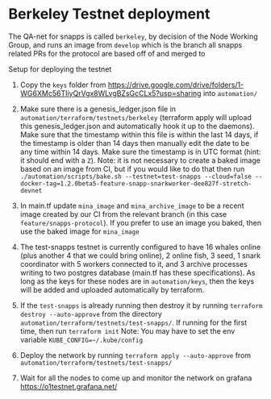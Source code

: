 # Berkeley Testnet deployment

The QA-net for snapps is called `berkeley`, by decision of the Node Working Group, and runs an image from `develop` which is the branch all snapps related PRs for the protocol are based off of and merged to

Setup for deploying the testnet

1. Copy the `keys` folder from https://drive.google.com/drive/folders/1-WG6XMc56TIiyQrVgx8WLvgBZsGcCLx5?usp=sharing into `automation/`

2. Make sure there is a genesis_ledger.json file in `automation/terraform/testnets/berkeley` (terraform apply will upload this genesis_ledger.json and automatically hook it up to the daemons).  Make sure that the timestamp within this file is within the last 14 days, if the timestamp is older than 14 days then manually edit the date to be any time within 14 days.  Make sure the timestamp is in UTC format (hint: it should end with a `Z`).  Note: it is not necessary to create a baked image based on an image from CI, but if you would like to do that then run `./automation/scripts/bake.sh --testnet=test-snapps --cloud=false --docker-tag=1.2.0beta5-feature-snapp-snarkworker-dee827f-stretch-devnet`

3. In main.tf update `mina_image` and `mina_archive_image` to be a recent image created by our CI from the relevant branch (in this case `feature/snapps-protocol`).  If you prefer to use an image you baked, then use the baked image for `mina_image`

4. The test-snapps testnet is currently configured to have 16 whales online (plus another 4 that we could bring online), 2 online fish, 3 seed, 1 snark coordinator with 5 workers connected to it, and 3 archive processes writing to two postgres database (main.tf has these specifications). As long as the keys for these nodes are in `automation/keys`, then the keys will be added and uploaded automatically by terraform.

5. If the `test-snapps` is already running then destroy it by running `terraform destroy --auto-approve` from the directory `automation/terraform/testnets/test-snapps/`. If running for the first time, then run `terraform init`
Note: You may have to set the env variable `KUBE_CONFIG=~/.kube/config `

6. Deploy the network by running `terraform apply --auto-approve` from `automation/terraform/testnets/test-snapps/`

7. Wait for all the nodes to come up and monitor the network on grafana https://o1testnet.grafana.net/